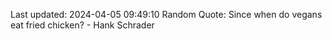 Last updated: 2024-04-05 09:49:10
Random Quote: Since when do vegans eat fried chicken? - Hank Schrader